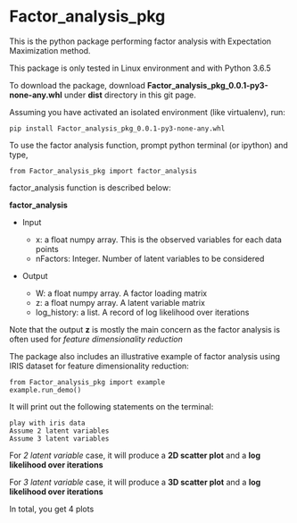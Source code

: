 # Factor_analysis_pkg

This is the python package performing factor analysis with Expectation Maximization method. 

This package is only tested in Linux environment and with Python 3.6.5

To download the package, download **Factor_analysis_pkg_0.0.1-py3-none-any.whl** under **dist** directory in this git page.

Assuming you have activated an isolated environment (like virtualenv), run:

`pip install Factor_analysis_pkg_0.0.1-py3-none-any.whl`

To use the factor analysis function, prompt python terminal (or ipython) and type,

`from Factor_analysis_pkg import factor_analysis`

factor_analysis function is described below:

**factor_analysis**
* Input 
	* x: a float numpy array. This is the observed variables for each data points 
	* nFactors: Integer. Number of latent variables to be considered

* Output
	* W: a float numpy array. A factor loading matrix
	* z: a float numpy array. A latent variable matrix
	* log_history: a list. A record of log likelihood over iterations

Note that the output **z** is mostly the main concern as the factor analysis is often used for *feature dimensionality reduction*

The package also includes an illustrative example of factor analysis using IRIS dataset for feature dimensionality reduction:

```
from Factor_analysis_pkg import example
example.run_demo()
```

It will print out the following statements on the terminal:

```
play with iris data
Assume 2 latent variables
Assume 3 latent variables
```
For *2 latent variable* case, it will produce a **2D scatter plot** and a **log likelihood over iterations**

For *3 latent variable* case, it will produce a **3D scatter plot** and a **log likelihood over iterations**

In total, you get 4 plots